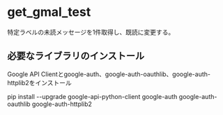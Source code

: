 # get_gmal_test
特定ラベルの未読メッセージを1件取得し、既読に変更する。

## 必要なライブラリのインストール
Google API Clientとgoogle-auth、google-auth-oauthlib、google-auth-httplib2をインストール

pip install --upgrade google-api-python-client google-auth google-auth-oauthlib google-auth-httplib2